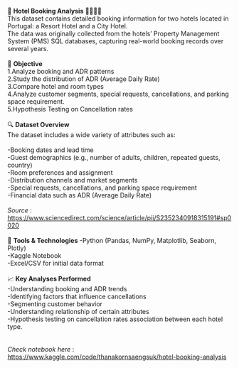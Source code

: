🏨 **Hotel Booking Analysis** 👨‍👩‍👧🌠<br>
This dataset contains detailed booking information for two hotels located in Portugal: a Resort Hotel and a City Hotel.<br>
The data was originally collected from the hotels’ Property Management System (PMS) SQL databases, capturing real-world booking records over several years.<br>
<br>
🧭 **Objective**<br>
1.Analyze booking and ADR patterns<br>
2.Study the distribution of ADR (Average Daily Rate)<br>
3.Compare hotel and room types<br>
4.Analyze customer segments, special requests, cancellations, and parking space requirement.<br>
5.Hypothesis Testing on Cancellation rates<br>
<br>
🔍 **Dataset Overview**<br>
The dataset includes a wide variety of attributes such as:<br>
<br>
-Booking dates and lead time<br>
-Guest demographics (e.g., number of adults, children, repeated guests, country)<br>
-Room preferences and assignment<br>
-Distribution channels and market segments<br>
-Special requests, cancellations, and parking space requirement<br>
-Financial data such as ADR (Average Daily Rate)<br>
<br>
_Source_ : https://www.sciencedirect.com/science/article/pii/S2352340918315191#sp0020<br>
<br>
🔧 **Tools & Technologies**
-Python (Pandas, NumPy, Matplotlib, Seaborn, Plotly)<br>
-Kaggle Notebook<br>
-Excel/CSV for initial data format<br>
<br>
📈 **Key Analyses Performed**<br>
-Understanding booking and ADR trends<br>
-Identifying factors that influence cancellations<br>
-Segmenting customer behavior<br>
-Understanding relationship of certain attributes<br>
-Hypothesis testing on cancellation rates association between each hotel type.<br>
<br>
<br>
_Check notebook here_ : https://www.kaggle.com/code/thanakornsaengsuk/hotel-booking-analysis

